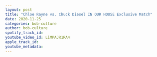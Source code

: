 ```yaml
---
layout: post
title: "Chloe Rayne vs. Chuck Diesel IN OUR HOUSE Exclusive Match"
date: 2020-11-25
categories: bob-culture
author: bob-culture
spotify_track_id: 
youtube_video_id: LiMPAJR1RA4
apple_track_id: 
youtube_metadata: 
---
```

